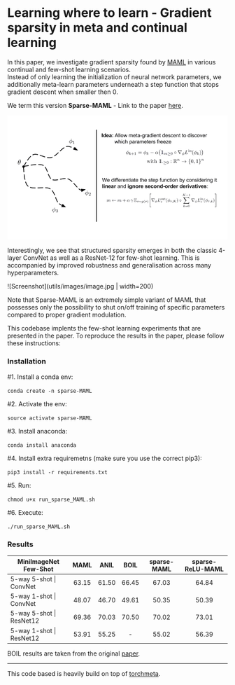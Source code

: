 # Learning where to learn - Gradient sparsity in meta and continual learning

In this paper, we investigate gradient sparsity found by [MAML](https://arxiv.org/abs/1703.03400/) in various continual and few-shot learning scenarios.\
Instead of only learning the initialization of neural network parameters, we additionally meta-learn parameters underneath 
a step function that stops gradient descent when smaller then 0.      

We term this version **Sparse-MAML** - Link to the paper [here](https://arxiv.org/abs/2110.14402).

![](utils/images/sparse_MAML.gif)

Interestingly, we see that structured sparsity emerges in both the classic 
4-layer ConvNet as well as a ResNet-12 for few-shot learning. 
This is accompanied by improved robustness and generalisation across many 
hyperparameters.

![Screenshot](utils/images/image.jpg | width=200)


Note that Sparse-MAML is an extremely simple variant of MAML that possesses only 
the possibility to shut on/off training of specific parameters compared to proper gradient modulation. 

This codebase implents the few-shot learning experiments that are presented in the paper.
To reproduce the results in the paper, please follow these instructions:


### Installation 
#1. Install a conda env: 

`conda create -n sparse-MAML`

#2. Activate the env: 

`source activate sparse-MAML`

#3. Install anaconda: 

`conda install anaconda`

#4. Install extra requiremetns (make sure you use the correct pip3): 

`pip3 install -r requirements.txt`

#5. Run: 

`chmod u+x run_sparse_MAML.sh`

#6. Execute: 

`./run_sparse_MAML.sh`


### Results

| MiniImageNet Few-Shot   | MAML  | ANIL  | BOIL  | sparse-MAML | sparse-ReLU-MAML |
|-------------------------|:-------:|:-------:|:-------:|:-------------:|:------------------:|
| 5-way 5-shot \| ConvNet | 63.15 | 61.50 | 66.45 | 67.03       |64.84             |
| 5-way 1-shot \| ConvNet | 48.07 | 46.70 | 49.61 | 50.35       |50.39             |
| 5-way 5-shot \| ResNet12  | 69.36 | 70.03 | 70.50 | 70.02         |73.01         |
| 5-way 1-shot \| ResNet12  | 53.91 | 55.25 | -     | 55.02          |56.39           |

BOIL results are taken from the original [paper](https://arxiv.org/abs/2008.08882).

--------------------------------------------------------
This code based is heavily build on top of [torchmeta](https://github.com/tristandeleu/pytorch-meta).
